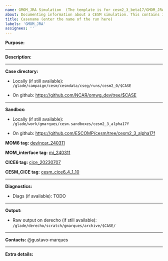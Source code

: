 ```yaml
---
name: GMOM_JRA Simulation  (The template is for cesm2_3_beta17/GMOM_JRA. if you are using another tag/compset, please customize accordingly)
about: Documenting information about a CESM simulation. This contains information about the location of the run directory, sandbox, etc
title: Casename (enter the name of the run here)
labels: 'GMOM_JRA'
assignees: ''
---
```

**Purpose:**

___

**Description:**

___
**Case directory:**
- Locally (if still available):
`/glade/campaign/cesm/cesmdata/cseg/runs/cesm2_0/$CASE`

- On github:
https://github.com/NCAR/omwg_dev/tree/$CASE
___
**Sandbox:**
- Locally (if still available): `/glade/work/gmarques/cesm.sandboxes/cesm2_3_alpha17f`

- On github: https://github.com/ESCOMP/cesm/tree/cesm2_3_alpha17f

**MOM6 tag:** [dev/ncar_240311](https://github.com/NCAR/MOM6/releases/tag/dev%2Fncar_240510)

**MOM_interface tag:** [mi_240311](https://github.com/ESCOMP/MOM_interface/releases/tag/mi_240510)

**CICE6 tag:** [cice_20230707](https://github.com/ESCOMP/CICE/releases/tag/cice6_5_0_20240222)

**CESM_CICE tag:** [cesm_cice6_4_1_10](https://github.com/ESCOMP/CESM_CICE/releases/tag/cesm_cice6_5_0_7)
___
**Diagnostics:**
- Diags (if available):
TODO
___
**Output:**
- Raw output on derecho (if still available): `/glade/derecho/scratch/gmarques/archive/$CASE/`
___
**Contacts:**
@gustavo-marques
___
**Extra details:**
